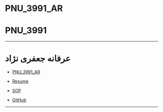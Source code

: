 # PNU_3991_AR
# PNU_3991
---------
# عرفانه جعفری نژاد 
- [PNU_3991_AR](https://github.com/erfaneh4444/PNU_3991)

- [Resume](https://github.com/erfaneh4444/resume_fa.github.io) 

- [SOP](https://github.com/erfaneh4444/SOP1)

- [GitHub](https://github.com/erfaneh4444)

-----------------
